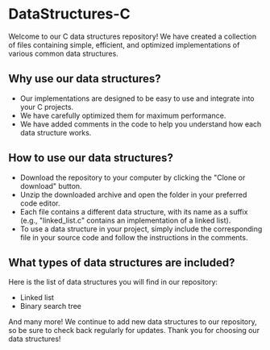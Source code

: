 # DataStructures-C

Welcome to our C data structures repository! We have created a collection of files containing simple, efficient, and optimized implementations of various common data structures.

## Why use our data structures?

- Our implementations are designed to be easy to use and integrate into your C projects.
- We have carefully optimized them for maximum performance.
- We have added comments in the code to help you understand how each data structure works.

## How to use our data structures?

- Download the repository to your computer by clicking the "Clone or download" button.
- Unzip the downloaded archive and open the folder in your preferred code editor.
- Each file contains a different data structure, with its name as a suffix (e.g., "linked_list.c" contains an implementation of a linked list).
- To use a data structure in your project, simply include the corresponding file in your source code and follow the instructions in the comments.

## What types of data structures are included?

Here is the list of data structures you will find in our repository:

- Linked list
- Binary search tree


And many more! We continue to add new data structures to our repository, so be sure to check back regularly for updates.
Thank you for choosing our data structures!